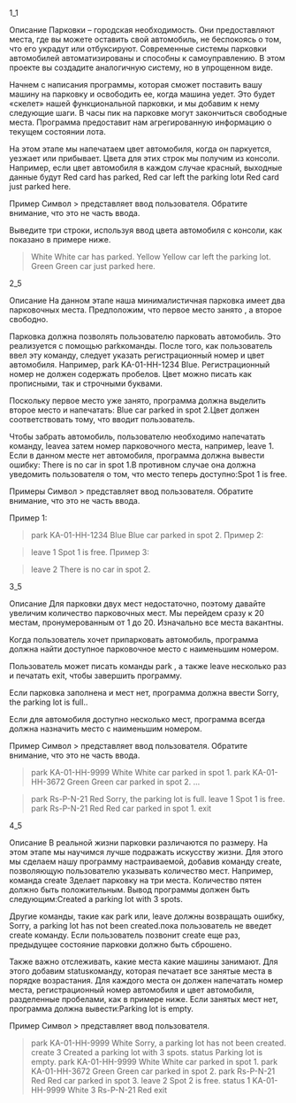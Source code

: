 1_1

Описание
Парковки – городская необходимость. Они предоставляют места, где вы можете оставить свой автомобиль, не беспокоясь о том, что его украдут или отбуксируют. Современные системы парковки автомобилей автоматизированы и способны к самоуправлению. В этом проекте вы создадите аналогичную систему, но в упрощенном виде.

Начнем с написания программы, которая сможет поставить вашу машину на парковку и освободить ее, когда машина уедет. Это будет «скелет» нашей функциональной парковки, и мы добавим к нему следующие шаги. В часы пик на парковке могут закончиться свободные места. Программа предоставит нам агрегированную информацию о текущем состоянии лота.

На этом этапе мы напечатаем цвет автомобиля, когда он паркуется, уезжает или прибывает. Цвета для этих строк мы получим из консоли. Например, если цвет автомобиля в каждом случае красный, выходные данные будут Red card has parked, Red car left the parking lotи Red card just parked here.

Пример
Символ > представляет ввод пользователя. Обратите внимание, что это не часть ввода.

Выведите три строки, используя ввод цвета автомобиля с консоли, как показано в примере ниже.

> White
White car has parked.
> Yellow
Yellow car left the parking lot.
> Green
Green car just parked here.


2_5

Описание
На данном этапе наша минималистичная парковка имеет два парковочных места. Предположим, что первое место занято , а второе свободно.

Парковка должна позволять пользователю парковать автомобиль. Это реализуется с помощью parkкоманды. После того, как пользователь ввел эту команду, следует указать регистрационный номер и цвет автомобиля. Например, park KA-01-HH-1234 Blue. Регистрационный номер не должен содержать пробелов. Цвет можно писать как прописными, так и строчными буквами.

Поскольку первое место уже занято, программа должна выделить второе место и напечатать: Blue car parked in spot 2.Цвет должен соответствовать тому, что вводит пользователь.

Чтобы забрать автомобиль, пользователю необходимо напечатать команду, leaveа затем номер парковочного места, например, leave 1. Если в данном месте нет автомобиля, программа должна вывести ошибку: There is no car in spot 1.В противном случае она должна уведомить пользователя о том, что место теперь доступно:Spot 1 is free.

Примеры
Символ > представляет ввод пользователя. Обратите внимание, что это не часть ввода.

Пример 1:

> park KA-01-HH-1234 Blue
Blue car parked in spot 2.
Пример 2:

> leave 1
Spot 1 is free.
Пример 3:

> leave 2
There is no car in spot 2.


3_5

Описание
Для парковки двух мест недостаточно, поэтому давайте увеличим количество парковочных мест. Мы перейдем сразу к 20 местам, пронумерованным от 1 до 20. Изначально все места вакантны.

Когда пользователь хочет припарковать автомобиль, программа должна найти доступное парковочное место с наименьшим номером.

Пользователь может писать команды park , а также leave несколько раз и печатать exit, чтобы завершить программу.

Если парковка заполнена и мест нет, программа должна ввести Sorry, the parking lot is full..

Если для автомобиля доступно несколько мест, программа всегда должна назначить место с наименьшим номером.

Пример
Символ > представляет ввод пользователя. Обратите внимание, что это не часть ввода.

> park KA-01-HH-9999 White
White car parked in spot 1.
> park KA-01-HH-3672 Green
Green car parked in spot 2.
...

> park Rs-P-N-21 Red
Sorry, the parking lot is full.
> leave 1
Spot 1 is free.
> park Rs-P-N-21 Red
Red car parked in spot 1.
> exit


4_5

Описание
В реальной жизни парковки различаются по размеру. На этом этапе мы научимся лучше подражать искусству жизни. Для этого мы сделаем нашу программу настраиваемой, добавив команду create, позволяющую пользователю указывать количество мест. Например, команда create 3делает парковку на три места. Количество пятен должно быть положительным. Вывод программы должен быть следующим:Created a parking lot with 3 spots.

Другие команды, такие как park или, leave должны возвращать ошибку, Sorry, a parking lot has not been created.пока пользователь не введет create команду. Если пользователь позвонит create еще раз, предыдущее состояние парковки должно быть сброшено.

Также важно отслеживать, какие места какие машины занимают. Для этого добавим statusкоманду, которая печатает все занятые места в порядке возрастания. Для каждого места он должен напечатать номер места, регистрационный номер автомобиля и цвет автомобиля, разделенные пробелами, как в примере ниже. Если занятых мест нет, программа должна вывести:Parking lot is empty.

Пример
Символ > представляет ввод пользователя.

> park KA-01-HH-9999 White
Sorry, a parking lot has not been created.
> create 3
Created a parking lot with 3 spots.
> status
Parking lot is empty.
> park KA-01-HH-9999 White
White car parked in spot 1.
> park KA-01-HH-3672 Green
Green car parked in spot 2.
> park Rs-P-N-21 Red
Red car parked in spot 3.
> leave 2
Spot 2 is free.
> status
1 KA-01-HH-9999 White
3 Rs-P-N-21 Red
> exit


